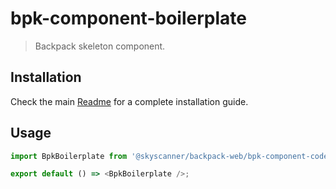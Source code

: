 # bpk-component-boilerplate

> Backpack skeleton component.

## Installation

Check the main [Readme](https://github.com/skyscanner/backpack#usage) for a complete installation guide.

## Usage

```ts
import BpkBoilerplate from '@skyscanner/backpack-web/bpk-component-code';

export default () => <BpkBoilerplate />;
```
